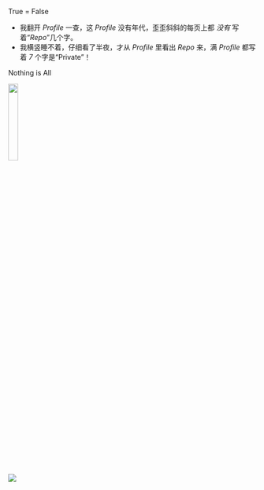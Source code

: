 True = False

* 我翻开 _Profile_ 一查，这 _Profile_ 没有年代，歪歪斜斜的每页上都 _没有_ 写着“_Repo_”几个字。 
* 我横竖睡不着，仔细看了半夜，才从 _Profile_ 里看出 _Repo_ 来，满 _Profile_ 都写着 _7_ 个字是“Private”！ 

Nothing is All

<img decoding="async" src="https://cdn.cloudflare.steamstatic.com/apps/dota2/images/dota_react/heroes/wisp.png" width="20%">

![](https://unv-shield.librian.net/api/unv_shield?txt=IO!MOE!!)

